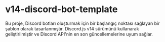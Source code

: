 # v14-discord-bot-template
Bu proje, Discord botları oluşturmak için bir başlangıç noktası sağlayan bir şablon olarak tasarlanmıştır. Discord.js v14 sürümünü kullanarak geliştirilmiştir ve Discord API'nin en son güncellemelerine uyum sağlar.
